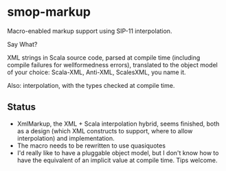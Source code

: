 smop-markup
===========

Macro-enabled markup support using SIP-11 interpolation.

Say What?

XML strings in Scala source code, parsed at compile time (including compile
failures for wellformedness errors), translated to the object model of
your choice: Scala-XML, Anti-XML, ScalesXML, you name it.

Also: interpolation, with the types checked at compile time.

## Status

- XmlMarkup, the XML + Scala interpolation hybrid, seems finished, both as a design (which XML constructs to support, where to allow interpolation) and implementation.
- The macro needs to be rewritten to use quasiquotes
- I'd really like to have a pluggable object model, but I don't know how to have the equivalent of an implicit value at compile time. Tips welcome.
